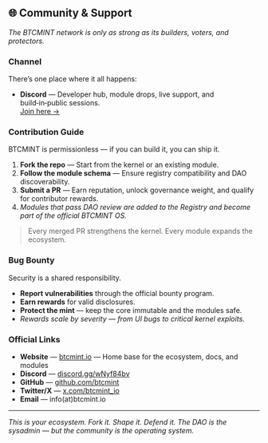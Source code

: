 ## 🌐 Community & Support  
_The BTCMINT network is only as strong as its builders, voters, and protectors._

### Channel  
There’s one place where it all happens:  
- **Discord** — Developer hub, module drops, live support, and build‑in‑public sessions.  
  [Join here →](https://discord.gg/wNyf84bv)

### Contribution Guide  
BTCMINT is permissionless — if you can build it, you can ship it.  
1. **Fork the repo** — Start from the kernel or an existing module.  
2. **Follow the module schema** — Ensure registry compatibility and DAO discoverability.  
3. **Submit a PR** — Earn reputation, unlock governance weight, and qualify for contributor rewards.  
4. *Modules that pass DAO review are added to the Registry and become part of the official BTCMINT OS.*

> Every merged PR strengthens the kernel. Every module expands the ecosystem.

### Bug Bounty  
Security is a shared responsibility.  
- **Report vulnerabilities** through the official bounty program.  
- **Earn rewards** for valid disclosures.  
- **Protect the mint** — keep the core immutable and the modules safe.  
- *Rewards scale by severity — from UI bugs to critical kernel exploits.*

### Official Links  
- **Website** — [btcmint.io](https://btcmint.io) — Home base for the ecosystem, docs, and modules  
- **Discord** — [discord.gg/wNyf84bv](https://discord.gg/wNyf84bv)  
- **GitHub** — [github.com/btcmint](https://github.com/btcmint)  
- **Twitter/X** — [x.com/btcmint_io](https://x.com/btcmint_io)  
- **Email** — info(at)btcmint.io  

---

*This is your ecosystem. Fork it. Shape it. Defend it. The DAO is the sysadmin — but the community is the operating system.*
